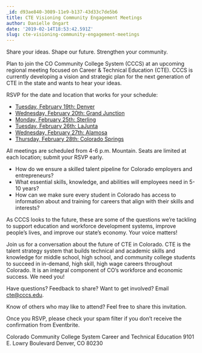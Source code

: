```yaml
---
_id: d93ae840-3089-11e9-b137-43d33c7de5b6
title: CTE Visioning Community Engagement Meetings
author: Danielle Ongart
date: '2019-02-14T18:53:42.591Z'
slug: cte-visioning-community-engagement-meetings
---
```

Share your ideas. Shape our future. Strengthen your community.

Plan to join the CO Community College System (CCCS) at an upcoming regional meeting focused on Career & Technical Education (CTE). CCCS is currently developing a vision and strategic plan for the next generation of CTE in the state and wants to hear your ideas.

RSVP for the date and location that works for your schedule:

 * [Tuesday, February 19th: Denver](https://www.eventbrite.com/e/colorado-cte-next-gen-ed-meeting-denver-registration-55982696753)
 * [Wednesday, February 20th: Grand Junction](https://www.eventbrite.com/e/co-cte-next-gen-ed-meeting-grand-junction-registration-55951568648)
 * [Monday, February 25th: Sterling](https://www.eventbrite.com/e/co-cte-next-gen-ed-meeting-sterling-registration-55953551579)
 * [Tuesday, February 26th: LaJunta](https://www.eventbrite.com/e/co-cte-next-gen-ed-meeting-lajunta-registration-55953874545)
 * [Wednesday, February 27th: Alamosa](https://www.eventbrite.com/e/co-cte-next-gen-ed-meeting-alamosa-registration-55953974845)
 * [Thursday, February 28th: Colorado Springs](https://www.eventbrite.com/e/co-cte-next-gen-ed-meeting-colorado-springs-registration-55954165415)

All meetings are scheduled from 4-6 p.m. Mountain. Seats are limited at each location; submit your RSVP early.

 * How do we ensure a skilled talent pipeline for Colorado employers and entrepreneurs?
 * What essential skills, knowledge, and abilities will employees need in 5-10 years?
 * How can we make sure every student in Colorado has access to information about and training for careers that align with their skills and interests?

As CCCS looks to the future, these are some of the questions we’re tackling to support education and workforce development systems, improve people’s lives, and improve our state’s economy. Your voice matters!

Join us for a conversation about the future of CTE in Colorado.  CTE is the talent strategy system that builds technical and academic skills and knowledge for middle school, high school, and community college students to succeed in in-demand, high skill, high wage careers throughout Colorado. It is an integral component of CO’s workforce and economic success.  We need you!

Have questions? Feedback to share? Want to get involved? Email <cte@cccs.edu>.

Know of others who may like to attend? Feel free to share this invitation.

Once you RSVP, please check your spam filter if you don’t receive the confirmation from Eventbrite.

Colorado Community College System
Career and Technical Education
9101 E. Lowry Boulevard
Denver, CO 80230
